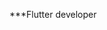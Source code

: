 ***Flutter developer


<img src="https://komarev.com/ghpvc/?username=olndl&style=flat-square&color=5D0CB6" alt=""/>
